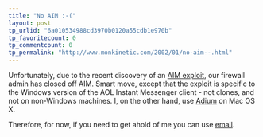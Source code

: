 ```yaml
---
title: "No AIM :-("
layout: post
tp_urlid: "6a010534988cd3970b0120a55cdb1e970b"
tp_favoritecount: 0
tp_commentcount: 0
tp_permalink: "http://www.monkinetic.com/2002/01/no-aim--.html"
---
```

Unfortunately, due to the recent discovery of an <a href="http://www.w00w00.org/advisories/aim.html">AIM exploit</a>, our firewall admin has closed off AIM. Smart move, except that the exploit is specific to the Windows version of the AOL Instant Messenger client - not clones, and not on non-Windows machines. I, on the other hand, use <a href="http://homepage.mac.com/adamiser/Adium/">Adium</a> on Mac OS X.<p>

Therefore, for now, if you need to get ahold of me you can use <a href="mailto:steve@redmonk.net">email</a>.</p>
